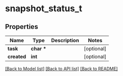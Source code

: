 # snapshot_status_t

## Properties
Name | Type | Description | Notes
------------ | ------------- | ------------- | -------------
**task** | **char \*** |  | [optional] 
**created** | **int** |  | [optional] 

[[Back to Model list]](../README.md#documentation-for-models) [[Back to API list]](../README.md#documentation-for-api-endpoints) [[Back to README]](../README.md)


